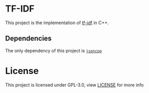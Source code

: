 # TF-IDF

This project is the implementation of [tf-idf](https://en.wikipedia.org/wiki/Tf%E2%80%93idf) in C++.

## Dependencies

The only dependency of this project is [`jsoncpp`](https://github.com/open-source-parsers/jsoncpp)

# License

This project is licensed under GPL-3.0, view [LICENSE](./LICENSE) for more info
